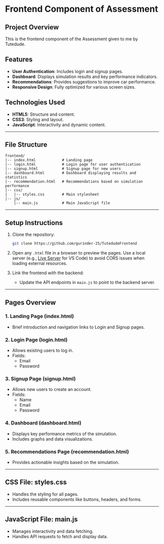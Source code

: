 # Frontend Component of Assessment

## Project Overview
This is the frontend component of the Assessment given to me by Tutedude.

## Features
- **User Authentication**: Includes login and signup pages.
- **Dashboard**: Displays simulation results and key performance indicators.
- **Recommendations**: Provides suggestions to improve car performance.
- **Responsive Design**: Fully optimized for various screen sizes.

## Technologies Used
- **HTML5**: Structure and content.
- **CSS3**: Styling and layout.
- **JavaScript**: Interactivity and dynamic content.

---

## File Structure
```
frontend/
|-- index.html            # Landing page
|-- login.html            # Login page for user authentication
|-- signup.html           # Signup page for new users
|-- dashboard.html        # Dashboard displaying results and statistics
|-- recommendation.html   # Recommendations based on simulation performance
|-- css/
|   |-- styles.css        # Main stylesheet
|-- js/
    |-- main.js           # Main JavaScript file
```

---

## Setup Instructions
1. Clone the repository:
   ```bash
   git clone https://github.com/gurinder-25/TutedudeFrontend
   ```

2. Open any `.html` file in a browser to preview the pages. Use a local server (e.g., [Live Server](https://marketplace.visualstudio.com/items?itemName=ritwickdey.LiveServer) for VS Code) to avoid CORS issues when loading external resources.

3. Link the frontend with the backend:
   - Update the API endpoints in `main.js` to point to the backend server.

---

## Pages Overview

### 1. **Landing Page (index.html)**
   - Brief introduction and navigation links to Login and Signup pages.

### 2. **Login Page (login.html)**
   - Allows existing users to log in.
   - Fields:
     - Email
     - Password

### 3. **Signup Page (signup.html)**
   - Allows new users to create an account.
   - Fields:
     - Name
     - Email
     - Password

### 4. **Dashboard (dashboard.html)**
   - Displays key performance metrics of the simulation.
   - Includes graphs and data visualizations.

### 5. **Recommendations Page (recommendation.html)**
   - Provides actionable insights based on the simulation.

---

## CSS File: styles.css
- Handles the styling for all pages.
- Includes reusable components like buttons, headers, and forms.

---

## JavaScript File: main.js
- Manages interactivity and data fetching.
- Handles API requests to fetch and display data.
